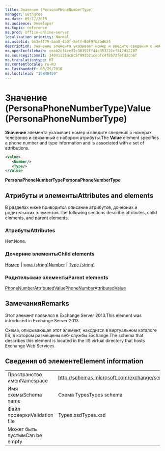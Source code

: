 ```yaml
---
title: Значение (PersonaPhoneNumberType)
manager: sethgros
ms.date: 09/17/2015
ms.audience: Developer
ms.topic: reference
ms.prod: office-online-server
localization_priority: Normal
ms.assetid: 963eff79-5aa0-4b9f-8eff-80f9fb7ad654
description: Значение элемента указывает номер и введите сведения о номерах телефонов и связанный с набором атрибуты.
ms.openlocfilehash: ceab2cf4ce37c30392ff44c353221cf317d12707
ms.sourcegitcommit: 34041125dc8c5f993b21cebfc4f8b72f0fd2cb6f
ms.translationtype: MT
ms.contentlocale: ru-RU
ms.lasthandoff: 06/25/2018
ms.locfileid: "19840459"
---
```

# <a name="value-personaphonenumbertype"></a><span data-ttu-id="f4a70-103">Значение (PersonaPhoneNumberType)</span><span class="sxs-lookup"><span data-stu-id="f4a70-103">Value (PersonaPhoneNumberType)</span></span>

<span data-ttu-id="f4a70-104">**Значение** элемента указывает номер и введите сведения о номерах телефонов и связанный с набором атрибуты.</span><span class="sxs-lookup"><span data-stu-id="f4a70-104">The **Value** element specifies a phone number and type information and is associated with a set of attributions.</span></span> 
  
```XML
<Value>
   <Number/>
   <Type/>
</Value>
```

<span data-ttu-id="f4a70-105">**PersonaPhoneNumberType**</span><span class="sxs-lookup"><span data-stu-id="f4a70-105">**PersonaPhoneNumberType**</span></span>

## <a name="attributes-and-elements"></a><span data-ttu-id="f4a70-106">Атрибуты и элементы</span><span class="sxs-lookup"><span data-stu-id="f4a70-106">Attributes and elements</span></span>

<span data-ttu-id="f4a70-107">В разделах ниже приводится описание атрибутов, дочерних и родительских элементов.</span><span class="sxs-lookup"><span data-stu-id="f4a70-107">The following sections describe attributes, child elements, and parent elements.</span></span>
  
### <a name="attributes"></a><span data-ttu-id="f4a70-108">Атрибуты</span><span class="sxs-lookup"><span data-stu-id="f4a70-108">Attributes</span></span>

<span data-ttu-id="f4a70-109">Нет.</span><span class="sxs-lookup"><span data-stu-id="f4a70-109">None.</span></span>
  
### <a name="child-elements"></a><span data-ttu-id="f4a70-110">Дочерние элементы</span><span class="sxs-lookup"><span data-stu-id="f4a70-110">Child elements</span></span>

<span data-ttu-id="f4a70-111">[Номер](number.md) | [типа (string)](type-string.md)</span><span class="sxs-lookup"><span data-stu-id="f4a70-111">[Number](number.md) | [Type (string)](type-string.md)</span></span>
  
### <a name="parent-elements"></a><span data-ttu-id="f4a70-112">Родительские элементы</span><span class="sxs-lookup"><span data-stu-id="f4a70-112">Parent elements</span></span>

[<span data-ttu-id="f4a70-113">PhoneNumberAttributedValue</span><span class="sxs-lookup"><span data-stu-id="f4a70-113">PhoneNumberAttributedValue</span></span>](phonenumberattributedvalue.md)
  
## <a name="remarks"></a><span data-ttu-id="f4a70-114">Замечания</span><span class="sxs-lookup"><span data-stu-id="f4a70-114">Remarks</span></span>

<span data-ttu-id="f4a70-115">Этот элемент появился в Exchange Server 2013.</span><span class="sxs-lookup"><span data-stu-id="f4a70-115">This element was introduced in Exchange Server 2013.</span></span>
  
<span data-ttu-id="f4a70-116">Схема, описывающая этот элемент, находится в виртуальном каталоге IIS, в котором размещены веб-службы Exchange.</span><span class="sxs-lookup"><span data-stu-id="f4a70-116">The schema that describes this element is located in the IIS virtual directory that hosts Exchange Web Services.</span></span>
  
## <a name="element-information"></a><span data-ttu-id="f4a70-117">Сведения об элементе</span><span class="sxs-lookup"><span data-stu-id="f4a70-117">Element information</span></span>

|||
|:-----|:-----|
|<span data-ttu-id="f4a70-118">Пространство имен</span><span class="sxs-lookup"><span data-stu-id="f4a70-118">Namespace</span></span>  <br/> |http://schemas.microsoft.com/exchange/services/2006/types  <br/> |
|<span data-ttu-id="f4a70-119">Имя схемы</span><span class="sxs-lookup"><span data-stu-id="f4a70-119">Schema name</span></span>  <br/> |<span data-ttu-id="f4a70-120">Схема Types</span><span class="sxs-lookup"><span data-stu-id="f4a70-120">Types schema</span></span>  <br/> |
|<span data-ttu-id="f4a70-121">Файл проверки</span><span class="sxs-lookup"><span data-stu-id="f4a70-121">Validation file</span></span>  <br/> |<span data-ttu-id="f4a70-122">Types.xsd</span><span class="sxs-lookup"><span data-stu-id="f4a70-122">Types.xsd</span></span>  <br/> |
|<span data-ttu-id="f4a70-123">Может быть пустым</span><span class="sxs-lookup"><span data-stu-id="f4a70-123">Can be empty</span></span>  <br/> ||
   

